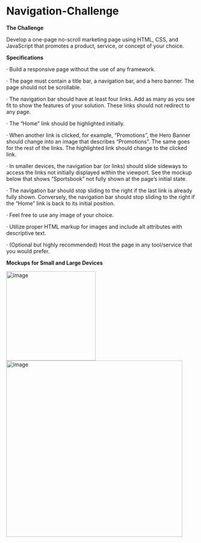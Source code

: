 # Navigation-Challenge

**The Challenge**

Develop a one-page no-scroll marketing page using HTML, CSS, and JavaScript that promotes a product, service, or concept of your choice.

**Specifications**
  
  ·  Build a responsive page without the use of any framework.
  
  · The page must contain a title bar, a navigation bar, and a hero banner. The page should not be scrollable.
  
  · The navigation bar should have at least four links. Add as many as you see fit to show the features of your solution. These links should not redirect to any page.
  
  · The “Home” link should be highlighted initially.
  
  · When another link is clicked, for example, “Promotions”, the Hero Banner should change into an image that describes “Promotions”. The same goes for the rest of the links. The highlighted link should change to the clicked link.
  
  · In smaller devices, the navigation bar (or links) should slide sideways to access the links not initially displayed within the viewport. See the mockup below that shows “Sportsbook” not fully shown at the page’s initial state.
  
  · The navigation bar should stop sliding to the right if the last link is already fully shown. Conversely, the navigation bar should stop sliding to the right if the “Home” link is back to its initial position.
  
  · Feel free to use any image of your choice.
  
  · Utilize proper HTML markup for images and include alt attributes with descriptive text.
  
  · (Optional but highly recommended) Host the page in any tool/service that you would prefer.

**Mockups for Small and Large Devices**

<img width="237" alt="image" src="https://github.com/johnpaulsolo/one-page-challenge/assets/22829633/419a26bd-6f65-46b1-841a-416e52e32336">
<img width="468" alt="image" src="https://github.com/johnpaulsolo/one-page-challenge/assets/22829633/4c6e0973-c021-4c89-b182-948897d1d877">
